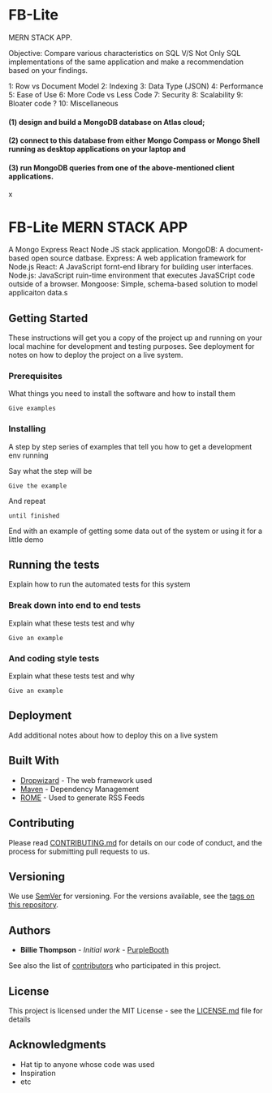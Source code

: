 # FB-Lite
MERN STACK APP.

Objective:  Compare various characteristics on SQL V/S Not Only SQL implementations
of the same application and make a recommendation based on your findings.

1: Row vs Document Model
2: Indexing
3: Data Type (JSON)
4: Performance
5: Ease of Use
6: More Code vs Less Code
7: Security 
8: Scalability
9: Bloater code ? 
10: Miscellaneous

#### (1) design and build a MongoDB database on Atlas cloud; 
#### (2) connect to this database from either Mongo Compass or Mongo Shell running as desktop applications on your laptop and 
#### (3) run MongoDB queries from one of the above-mentioned client applications. 

x

# FB-Lite MERN STACK APP

A Mongo Express React Node JS stack application. 
MongoDB: A document-based open source datbase.
Express: A web application framework for Node.js
React: A JavaScript fornt-end library for building user interfaces.
Node.js: JavaScript ruin-time environment that executes JavaSCript code outside of a browser.
Mongoose: Simple, schema-based solution to model applicaiton data.s


## Getting Started

These instructions will get you a copy of the project up and running on your local machine for development and testing purposes. See deployment for notes on how to deploy the project on a live system.

### Prerequisites

What things you need to install the software and how to install them

```
Give examples
```

### Installing

A step by step series of examples that tell you how to get a development env running

Say what the step will be

```
Give the example
```

And repeat

```
until finished
```

End with an example of getting some data out of the system or using it for a little demo

## Running the tests

Explain how to run the automated tests for this system

### Break down into end to end tests

Explain what these tests test and why

```
Give an example
```

### And coding style tests

Explain what these tests test and why

```
Give an example
```

## Deployment

Add additional notes about how to deploy this on a live system

## Built With

* [Dropwizard](http://www.dropwizard.io/1.0.2/docs/) - The web framework used
* [Maven](https://maven.apache.org/) - Dependency Management
* [ROME](https://rometools.github.io/rome/) - Used to generate RSS Feeds

## Contributing

Please read [CONTRIBUTING.md](https://gist.github.com/PurpleBooth/b24679402957c63ec426) for details on our code of conduct, and the process for submitting pull requests to us.

## Versioning

We use [SemVer](http://semver.org/) for versioning. For the versions available, see the [tags on this repository](https://github.com/your/project/tags). 

## Authors

* **Billie Thompson** - *Initial work* - [PurpleBooth](https://github.com/PurpleBooth)

See also the list of [contributors](https://github.com/your/project/contributors) who participated in this project.

## License

This project is licensed under the MIT License - see the [LICENSE.md](LICENSE.md) file for details

## Acknowledgments

* Hat tip to anyone whose code was used
* Inspiration
* etc
